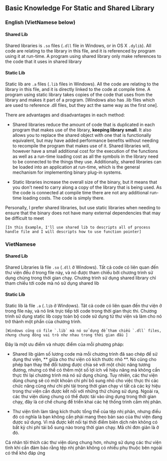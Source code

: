 ## Basic Knowledge For Static and Shared Library


### English (VietNamese below)

#### Shared Lib

Shared libraries is `.so` files (`.dll` file in Windows, or in OS X `.dylib`). All code are relating to the library in this file, and it is referenced by program using it at run-time. A program using shared library only make references to the code that it uses in shared library

#### Static Lib

Static lib are `.a` files (`.lib` files in Windows). All the code are relating to the library in this file, and it is directly linked to the code at compile time. A program using static library takes copies of the code that uses from the library and makes it part of a program. [Windows also has .lib files which are used to reference .dll files, but they act the same way as the first one].

There are advantages and disadvantages in each method:

- Shared libraries reduce the amount of code that is duplicated in each program that makes use of the library, **keeping library small**. It also allows you to replace the shared object with one that is functionally equivalent, but may have added performance benefits without needing to recompile the program that makes use of it. Shared libraries will, however have a small additional cost for the execution of the functions as well as a run-time loading cost as all the symbols in the library need to be connected to the things they use. Additionally, shared libraries can be loaded into an application at run-time, which is the general mechanism for implementing binary plug-in systems.

- Static libraries increase the overall size of the binary, but it means that you don't need to carry along a copy of the library that is being used. As the code is connected at compile time there are not any additional run-time loading costs. The code is simply there.

Personally, I prefer shared libraries, but use static libraries when needing to ensure that the binary does not have many external dependencies that may be difficult to meet

    [In this Example, I'll use shared lib to descripts all of process handle file and I will descripts how to use function pointer]

### VietNamese

#### Shared Lib

Shared Libraries là file `.so` (`.dll` ở Windows). Tất cả code có liên quan đến thư viện đều ở trong file này, và nó được tham chiếu bởi chương trình sử dụng chúng trong thời gian chạy. Chương trình sử dụng shared library chỉ tham chiếu tới code mà nó sử dụng shared lib

#### Static Lib
Static lib là file `.a` (`.lib` ở Windows). Tât cả code có liên quan đến thư viện ở trong file này, và nó link trực tiếp tới code trong thời gian thực thi. Chương trình sử dụng static lib copy toàn bộ code sử dụng từ thư viện và làm cho nó trở thành một phần của chương trình.

    [Windows cũng có file `.lib` mà nó sử dụng để tham chiếu `.dll` files, nhưng chung đóng vai trò như nhau trong thời gian đầu ]

Đây là một ưu điểm và nhược điểm của mỗi phương pháp:
- Shared lib giảm số lương code mà mỗi chương trình đã sao chép để sử dụng thư viện, ** giữa cho thư viện có kích thước nhỏ **. Nó cũng cho phép bạn thay thế đối tượng được chia sẻ với một chức năng tương đương, nhưng có thể có thêm một số lợi ích về hiệu năng mà không cần thực thi lại chương trình mà nó sử dụng chúng. Tuy nhiên, các thư viện dùng chung sẽ có một khoản chi phí bổ sung nhỏ cho việc thực thi các chức năng cũng như chi phí tải trong thời gian chạy vì tất cả các ký hiệu trong thư viện cần được kết nối với những thứ chúng sử dụng. Ngoài ra, các thư viện dùng chung có thể được tải vào ứng dụng trong thời gian chạy, đây là cơ chế chung để triển khai các hệ thống trình cắm nhị phân.

- Thư viện tĩnh làm tăng kích thước tổng thể của tệp nhị phân, nhưng điều đó có nghĩa là bạn không cần phải mang theo bản sao của thư viện đang được sử dụng. Vì mã được kết nối tại thời điểm biên dịch nên không có bất kỳ chi phí tải bổ sung nào trong thời gian chạy. Mã chỉ đơn giản là ở đó.

Cá nhân tôi thích các thư viện dùng chung hơn, nhưng sử dụng các thư viện tĩnh khi cần đảm bảo rằng tệp nhị phân không có nhiều phụ thuộc bên ngoài có thể khó đáp ứng